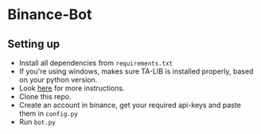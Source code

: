 # Binance-Bot

## Setting up

- Install all dependencies from `requirements.txt`
- If you're using windows, makes sure TA-LIB is installed properly, based on your python version.
- Look [here](https://medium.com/@keng16302/how-to-install-ta-lib-in-python-on-window-9303eb003fbb) for more instructions.
- Clone this repo.
- Create an account in binance, get your required api-keys and paste them in `config.py`
- Run `bot.py`

